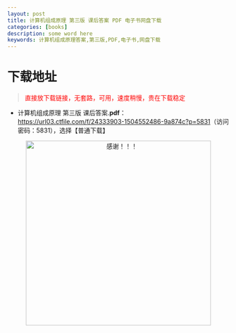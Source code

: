 ```yaml
---
layout: post
title: 计算机组成原理 第三版 课后答案 PDF 电子书网盘下载
categories: [books]
description: some word here
keywords: 计算机组成原理答案,第三版,PDF,电子书,网盘下载
---
```


# 下载地址

> <p style="color:red" >直接放下载链接，无套路，可用，速度稍慢，贵在下载稳定</p>

- 计算机组成原理 第三版 课后答案.**pdf**：<https://url03.ctfile.com/f/24333903-1504552486-9a874c?p=5831>（访问密码：5831），选择【普通下载】

<div align="center"><img src="https://pic.imgdb.cn/item/6707df6bd29ded1a8ce37031.gif" alt="感谢！！！" width="420px" height="auto"/></div>
